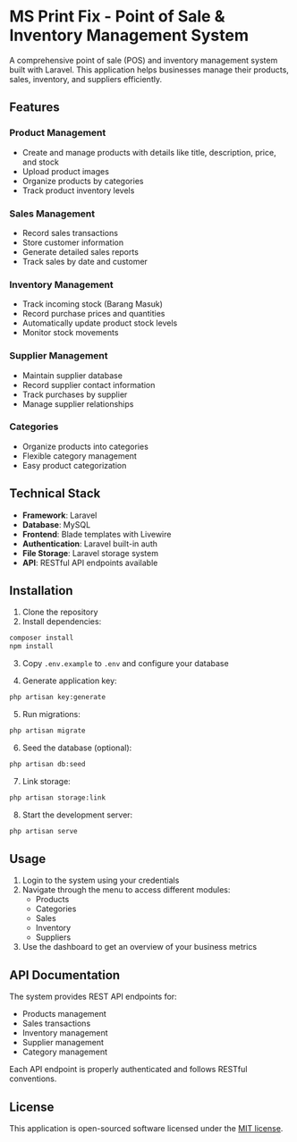 # MS Print Fix - Point of Sale & Inventory Management System

A comprehensive point of sale (POS) and inventory management system built with Laravel. This application helps businesses manage their products, sales, inventory, and suppliers efficiently.

## Features

### Product Management
- Create and manage products with details like title, description, price, and stock
- Upload product images
- Organize products by categories
- Track product inventory levels

### Sales Management
- Record sales transactions
- Store customer information
- Generate detailed sales reports
- Track sales by date and customer

### Inventory Management
- Track incoming stock (Barang Masuk)
- Record purchase prices and quantities
- Automatically update product stock levels
- Monitor stock movements

### Supplier Management
- Maintain supplier database
- Record supplier contact information
- Track purchases by supplier
- Manage supplier relationships

### Categories
- Organize products into categories
- Flexible category management
- Easy product categorization

## Technical Stack

- **Framework**: Laravel
- **Database**: MySQL
- **Frontend**: Blade templates with Livewire
- **Authentication**: Laravel built-in auth
- **File Storage**: Laravel storage system
- **API**: RESTful API endpoints available

## Installation

1. Clone the repository
2. Install dependencies:
```bash
composer install
npm install
```

3. Copy `.env.example` to `.env` and configure your database

4. Generate application key:
```bash
php artisan key:generate
```

5. Run migrations:
```bash
php artisan migrate
```

6. Seed the database (optional):
```bash
php artisan db:seed
```

7. Link storage:
```bash
php artisan storage:link
```

8. Start the development server:
```bash
php artisan serve
```

## Usage

1. Login to the system using your credentials
2. Navigate through the menu to access different modules:
   - Products
   - Categories
   - Sales
   - Inventory
   - Suppliers
3. Use the dashboard to get an overview of your business metrics

## API Documentation

The system provides REST API endpoints for:
- Products management
- Sales transactions
- Inventory management
- Supplier management
- Category management

Each API endpoint is properly authenticated and follows RESTful conventions.

## License

This application is open-sourced software licensed under the [MIT license](https://opensource.org/licenses/MIT).
